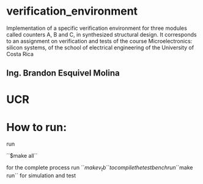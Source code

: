 # verification_environment
Implementation of a specific verification environment for three modules called counters A, B and C, in synthesized structural design. It corresponds to an assignment on verification and tests of the course Microelectronics: silicon systems, of the school of electrical engineering of the University of Costa Rica

## Ing. Brandon Esquivel Molina
# UCR

# How to run:
run 

´´$make all´´

for the complete process
run ´´$make v_tb´´  to compile the testbench
run ´´$make run´´  for simulation and test


